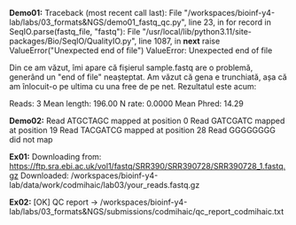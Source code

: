 **Demo01:**
Traceback (most recent call last):
  File "/workspaces/bioinf-y4-lab/labs/03_formats&NGS/demo01_fastq_qc.py", line 23, in <module>
    for record in SeqIO.parse(fastq_file, "fastq"):
  File "/usr/local/lib/python3.11/site-packages/Bio/SeqIO/QualityIO.py", line 1087, in __next__
    raise ValueError("Unexpected end of file")
ValueError: Unexpected end of file

Din ce am văzut, îmi apare că fișierul sample.fastq are o problemă, generând un "end of file" neașteptat. Am văzut că gena e trunchiată, așa că am înlocuit-o pe ultima cu una free de pe net. Rezultatul este acum:

Reads: 3
Mean length: 196.00
N rate: 0.0000
Mean Phred: 14.29

**Demo02:**
Read ATGCTAGC mapped at position 0
Read GATCGATC mapped at position 19
Read TACGATCG mapped at position 28
Read GGGGGGGG did not map

**Ex01:**
Downloading from: https://ftp.sra.ebi.ac.uk/vol1/fastq/SRR390/SRR390728/SRR390728_1.fastq.gz
Downloaded: /workspaces/bioinf-y4-lab/data/work/codmihaic/lab03/your_reads.fastq.gz

**Ex02:**
[OK] QC report -> /workspaces/bioinf-y4-lab/labs/03_formats&NGS/submissions/codmihaic/qc_report_codmihaic.txt